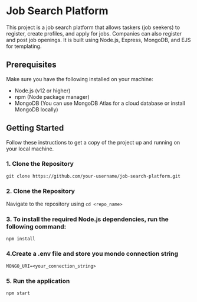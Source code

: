 # Job Search Platform

This project is a job search platform that allows taskers (job seekers) to register, create profiles, and apply for jobs. Companies can also register and post job openings. It is built using Node.js, Express, MongoDB, and EJS for templating.

## Prerequisites

Make sure you have the following installed on your machine:

- Node.js (v12 or higher)
- npm (Node package manager)
- MongoDB (You can use MongoDB Atlas for a cloud database or install MongoDB locally)

## Getting Started

Follow these instructions to get a copy of the project up and running on your local machine.

### 1. Clone the Repository

`git clone https://github.com/your-username/job-search-platform.git`

### 2. Clone the Repository

Navigate to the repository using `cd <repo_name>`

### 3. To install the required Node.js dependencies, run the following command:

`npm install`

### 4.Create a .env file and store you mondo connection string

`MONGO_URI=<your_connection_string>`

### 5. Run the application

`npm start`
